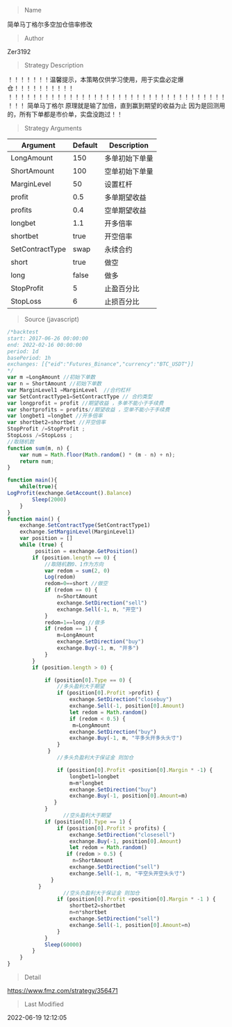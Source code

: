 
> Name

简单马丁格尔多空加仓倍率修改

> Author

Zer3192

> Strategy Description

！！！！！！！温馨提示，本策略仅供学习使用，用于实盘必定爆仓！！！！！！！！！！
！！！！！！！！！！！！！！！！！！！！！！！！！！！！！！！！！！！！！！！
简单马丁格尔
原理就是输了加倍，直到赢到期望的收益为止
因为是回测用的，所有下单都是市价单，实盘没跑过！！

> Strategy Arguments



|Argument|Default|Description|
|----|----|----|
|LongAmount|150|多单初始下单量|
|ShortAmount|100|空单初始下单量|
|MarginLevel|50|设置杠杆|
|profit|0.5|多单期望收益|
|profits|0.4|空单期望收益|
|longbet|1.1|开多倍率|
|shortbet|true|开空倍率|
|SetContractType|swap|永续合约|
|short|true|做空|
|long|false|做多|
|StopProfit|5|止盈百分比|
|StopLoss|6|止损百分比|


> Source (javascript)

``` javascript
/*backtest
start: 2017-06-26 00:00:00
end: 2022-02-16 00:00:00
period: 1d
basePeriod: 1h
exchanges: [{"eid":"Futures_Binance","currency":"BTC_USDT"}]
*/
var m =LongAmount //初始下单数
var n = ShortAmount //初始下单数
var MarginLevel1 =MarginLevel  //合约杠杆
var SetContractType1=SetContractType // 合约类型
var longprofit = profit //期望收益 ，多单不能小于手续费
var shortprofits = profits//期望收益 ，空单不能小于手续费
var longbet1 =longbet //开多倍率
var shortbet2=shortbet //开空倍率
StopProfit /=StopProfit ;
StopLoss /=StopLoss ;
//取随机数 
function sum(m, n) {　　
    var num = Math.floor(Math.random() * (m - n) + n);　　
    return num;
}

function main(){
    while(true){
LogProfit(exchange.GetAccount().Balance)
        Sleep(2000)
    }
}
function main() {
    exchange.SetContractType(SetContractType1)
    exchange.SetMarginLevel(MarginLevel1)
    var position = []
    while (true) { 
         position = exchange.GetPosition()
        if (position.length == 0) {
            //取随机数0、1作为方向
            var redom = sum(2, 0)
            Log(redom)
            redom=0==short //做空
            if (redom == 0) {
                n=ShortAmount
                exchange.SetDirection("sell")
                exchange.Sell(-1, n, "开空")
            }
            redom=1==long //做多
            if (redom == 1) {
                m=LongAmount
                exchange.SetDirection("buy")
                exchange.Buy(-1, m, "开多")
            }
        }
        if (position.length > 0) {

            if (position[0].Type == 0) {
                //多头盈利大于期望 
                if (position[0].Profit >profit) {
                    exchange.SetDirection("closebuy")
                    exchange.Sell(-1, position[0].Amount)
                    let redom = Math.random()
                    if (redom < 0.5) { 
                     m=LongAmount
                    exchange.SetDirection("buy")
                    exchange.Buy(-1, m, "平多头开多头头寸")    
                }
             }  
                //多头负盈利大于保证金 则加仓

                if (position[0].Profit <position[0].Margin * -1) {
                    longbet1=longbet
                    m=m*longbet
                    exchange.SetDirection("buy")
                    exchange.Buy(-1, position[0].Amount=m)
               }
            }
                  //空头盈利大于期望 
            if (position[0].Type == 1) {
                if (position[0].Profit > profits) {
                    exchange.SetDirection("closesell")
                    exchange.Buy(-1, position[0].Amount)
                    let redom = Math.random()
                   if (redom > 0.5) {  
                     n=ShortAmount
                    exchange.SetDirection("sell")
                    exchange.Sell(-1, n, "平空头开空头头寸")  
              }
          }
                  //空头负盈利大于保证金 则加仓
                if (position[0].Profit <position[0].Margin * -1 ) {
                    shortbet2=shortbet
                    n=n*shortbet
                    exchange.SetDirection("sell")
                    exchange.Sell(-1, position[0].Amount=n)
                }
            }
            Sleep(60000)
        }
    }
}


```

> Detail

https://www.fmz.com/strategy/356471

> Last Modified

2022-06-19 12:12:05
